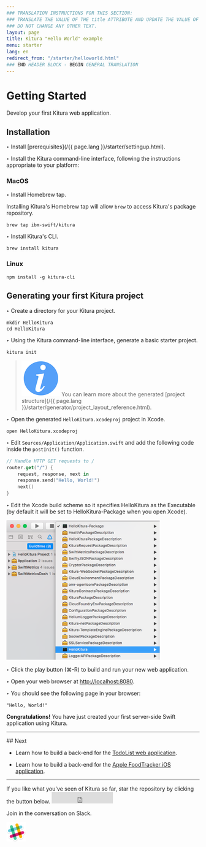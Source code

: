 ```yaml
---
### TRANSLATION INSTRUCTIONS FOR THIS SECTION:
### TRANSLATE THE VALUE OF THE title ATTRIBUTE AND UPDATE THE VALUE OF THE lang ATTRIBUTE.
### DO NOT CHANGE ANY OTHER TEXT.
layout: page
title: Kitura "Hello World" example
menu: starter
lang: en
redirect_from: "/starter/helloworld.html"
### END HEADER BLOCK - BEGIN GENERAL TRANSLATION
---
```

[info]: ../../assets/info-blue.png
[tip]: ../../assets/lightbulb-yellow.png
[warning]: ../../assets/warning-red.png

<div class="titleBlock">
	<h1>Getting Started</h1>
	<p>Develop your first Kitura web application.</p>
</div>

## Installation

<span class="arrow">&#8227;</span> Install [prerequisites](/{{ page.lang }}/starter/settingup.html).

<span class="arrow">&#8227;</span> Install the Kitura command-line interface, following the instructions appropriate to your platform:

### MacOS

<span class="arrow">&#8227;</span> Install Homebrew tap.

Installing Kitura's Homebrew tap will allow ```brew``` to access Kitura's package repository.

```
brew tap ibm-swift/kitura
```

<span class="arrow">&#8227;</span> Install Kitura's CLI.

```
brew install kitura
```

### Linux

```
npm install -g kitura-cli
```

## Generating your first Kitura project

<span class="arrow">&#8227;</span> Create a directory for your Kitura project.

```
mkdir HelloKitura
cd HelloKitura
```

<span class="arrow">&#8227;</span> Using the Kitura command-line interface, generate a basic starter project.

```
kitura init
```

> ![info] You can learn more about the generated [project structure](/{{ page.lang }}/starter/generator/project_layout_reference.html).

<span class="arrow">&#8227;</span> Open the generated `HelloKitura.xcodeproj` project in Xcode.

```
open HelloKitura.xcodeproj
```


<span class="arrow">&#8227;</span> Edit `Sources/Application/Application.swift` and add the following code inside the `postInit()` function.

```swift
// Handle HTTP GET requests to /
router.get("/") {
    request, response, next in
    response.send("Hello, World!")
    next()
}
```

<span class="arrow">&#8227;</span> Edit the Xcode build scheme so it specifies HelloKitura as the Executable (by default it will be set to HelloKitura-Package when you open Xcode).

<img src="../../assets/Edit_Xcode_Build_Schema.png" alt="EditXcodeBuildSchema" width="400" style="max-width:100%"/>

<span class="arrow">&#8227;</span> Click the play button (&#8984;-R) to build and run your new web application.

<span class="arrow">&#8227;</span> Open your web browser at [http://localhost:8080](http://localhost:8080).

<span class="arrow">&#8227;</span> You should see the following page in your browser:

```
"Hello, World!"
```

<b>Congratulations!</b> You have just created your first server-side Swift application using Kitura.

<hr>
## Next

* Learn how to build a back-end for the [TodoList web application](https://github.com/IBM/ToDoBackend).

* Learn how to build a back-end for the [Apple FoodTracker iOS application](https://github.com/IBM/FoodTrackerBackend).

<hr>
If you like what you've seen of Kitura so far, star the repository by clicking the button below.

<iframe src="https://ghbtns.com/github-btn.html?user=IBM-Swift&repo=Kitura&type=star&count=true&size=large" frameborder="0" scrolling="0" width="160px" height="30px"></iframe>

Join in the conversation on Slack.

<a rel="nofollow" href="http://swift-at-ibm-slack.mybluemix.net">
<img src="../../assets/slack.png" alt="Slack" width="50"/>
</a>
